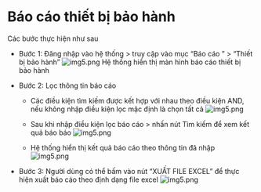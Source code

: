 
# Báo cáo thiết bị bảo hành

Các bước thực hiện như sau

- Bước 1: Đăng nhập vào hệ thống > truy cập vào mục “Báo cáo ” > “Thiết bị bảo hành”
![img5.png](/img/baocao/bc1.png)
Hệ thống hiển thị màn hình báo cáo thiết bị bảo hành


- Bước 2: Lọc thông tin báo cáo

  - Các điều kiện tìm kiếm được kết hợp với nhau theo điều kiện AND, nếu không nhập điều kiện lọc mặc định là chọn tất cả
  ![img5.png](/img/baocao/bc2.png)

  - Sau khi nhập điều kiện lọc báo cáo > nhấn nút Tìm kiếm để xem kết quả báo báo
  ![img5.png](/img/baocao/bc0.png)
  - Hệ thống hiển thị kết quả báo cáo theo thông tin đã nhập
  ![img5.png](/img/baocao/bc3.png)

- Bước 3: Người dùng có thể bấm vào nút “XUẤT FILE EXCEL” để thực hiện xuất báo cáo theo định dạng file excel
![img5.png](/img/baocao/bc4.png)


